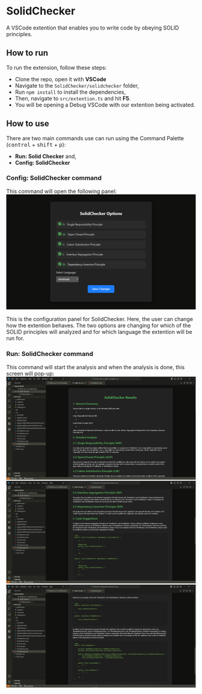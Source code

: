 # SolidChecker
A VSCode extention that enables you to write code by obeying SOLID principles.

## How to run
To run the extension, follow these steps:
* Clone the repo, open it with **VSCode**
* Navigate to the `SolidChecker/solidchecker` folder,
* Run `npm install` to install the dependencies,
* Then, navigate to `src/extention.ts` and hit **F5**.
* You will be opening a Debug VSCode with our extention being activated.

## How to use
There are two main commands use can run using the Command Palette (<kbd>control</kbd> + <kbd>shift</kbd> + <kbd>p</kbd>):
* **Run: Solid Checker** and,
* **Config: SolidChecker**

### Config: SolidChecker command
This command will open the following panel:
![alt text](config.png)

This is the configuration panel for SolidChecker. Here, the user can change how the extention behaves. The two options are changing for which of the SOLID principles will analyzed and for which language the extention will be run for.

### Run: SolidChecker command
This command will start the analysis and when the analysis is done, this screen will pop-up:
![alt text](result1.png)
![alt text](result2.png)
![alt text](result3.png)